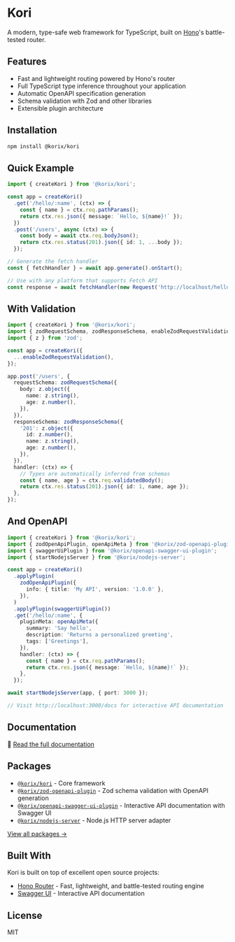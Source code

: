 # Kori

A modern, type-safe web framework for TypeScript, built on [Hono](https://hono.dev/)'s battle-tested router.

## Features

- Fast and lightweight routing powered by Hono's router
- Full TypeScript type inference throughout your application
- Automatic OpenAPI specification generation
- Schema validation with Zod and other libraries
- Extensible plugin architecture

## Installation

```bash
npm install @korix/kori
```

## Quick Example

```typescript
import { createKori } from '@korix/kori';

const app = createKori()
  .get('/hello/:name', (ctx) => {
    const { name } = ctx.req.pathParams();
    return ctx.res.json({ message: `Hello, ${name}!` });
  })
  .post('/users', async (ctx) => {
    const body = await ctx.req.bodyJson();
    return ctx.res.status(201).json({ id: 1, ...body });
  });

// Generate the fetch handler
const { fetchHandler } = await app.generate().onStart();

// Use with any platform that supports Fetch API
const response = await fetchHandler(new Request('http://localhost/hello/world'));
```

## With Validation

```typescript
import { createKori } from '@korix/kori';
import { zodRequestSchema, zodResponseSchema, enableZodRequestValidation } from '@korix/zod-schema-adapter';
import { z } from 'zod';

const app = createKori({
  ...enableZodRequestValidation(),
});

app.post('/users', {
  requestSchema: zodRequestSchema({
    body: z.object({
      name: z.string(),
      age: z.number(),
    }),
  }),
  responseSchema: zodResponseSchema({
    '201': z.object({
      id: z.number(),
      name: z.string(),
      age: z.number(),
    }),
  }),
  handler: (ctx) => {
    // Types are automatically inferred from schemas
    const { name, age } = ctx.req.validatedBody();
    return ctx.res.status(201).json({ id: 1, name, age });
  },
});
```

## And OpenAPI

```typescript
import { createKori } from '@korix/kori';
import { zodOpenApiPlugin, openApiMeta } from '@korix/zod-openapi-plugin';
import { swaggerUiPlugin } from '@korix/openapi-swagger-ui-plugin';
import { startNodejsServer } from '@korix/nodejs-server';

const app = createKori()
  .applyPlugin(
    zodOpenApiPlugin({
      info: { title: 'My API', version: '1.0.0' },
    }),
  )
  .applyPlugin(swaggerUiPlugin())
  .get('/hello/:name', {
    pluginMeta: openApiMeta({
      summary: 'Say hello',
      description: 'Returns a personalized greeting',
      tags: ['Greetings'],
    }),
    handler: (ctx) => {
      const { name } = ctx.req.pathParams();
      return ctx.res.json({ message: `Hello, ${name}!` });
    },
  });

await startNodejsServer(app, { port: 3000 });

// Visit http://localhost:3000/docs for interactive API documentation
```

## Documentation

📖 [Read the full documentation](https://bufferings.github.io/kori)

## Packages

- [`@korix/kori`](./packages/kori) - Core framework
- [`@korix/zod-openapi-plugin`](./packages/zod-openapi-plugin) - Zod schema validation with OpenAPI generation
- [`@korix/openapi-swagger-ui-plugin`](./packages/openapi-swagger-ui-plugin) - Interactive API documentation with Swagger UI
- [`@korix/nodejs-server`](./packages/nodejs-server) - Node.js HTTP server adapter

[View all packages →](./packages)

## Built With

Kori is built on top of excellent open source projects:

- [Hono Router](https://hono.dev/) - Fast, lightweight, and battle-tested routing engine
- [Swagger UI](https://swagger.io/tools/swagger-ui/) - Interactive API documentation

## License

MIT
